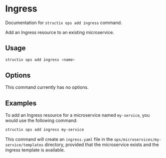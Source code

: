 # Ingress

Documentation for `structix ops add ingress` command.

Add an Ingress resource to an existing microservice.

## Usage

```bash
structix ops add ingress <name>
```

## Options

This command currently has no options.

## Examples

To add an Ingress resource for a microservice named `my-service`, you would use the following command:

```bash
structix ops add ingress my-service
``` 

This command will create an `ingress.yaml` file in the `ops/microservices/my-service/templates` directory, provided that the microservice exists and the ingress template is available.
